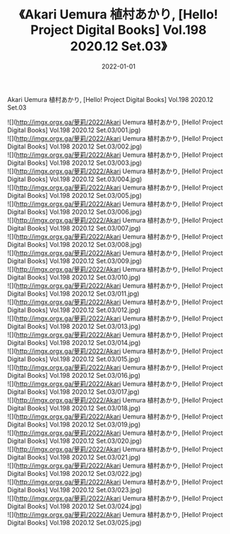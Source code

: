 ﻿---
layout: post
title:  《Akari Uemura 植村あかり, [Hello! Project Digital Books] Vol.198 2020.12 Set.03》
date:   2022-01-01
img: http://imgx.orgx.ga/萝莉/2022/Akari Uemura 植村あかり, [Hello! Project Digital Books] Vol.198 2020.12 Set.03/000.jpg
categories: [美女, 清纯, 唯美]
---

Akari Uemura 植村あかり, [Hello! Project Digital Books] Vol.198 2020.12 Set.03

  ![](http://imgx.orgx.ga/萝莉/2022/Akari Uemura 植村あかり, [Hello! Project Digital Books] Vol.198 2020.12 Set.03/001.jpg) <br> ![](http://imgx.orgx.ga/萝莉/2022/Akari Uemura 植村あかり, [Hello! Project Digital Books] Vol.198 2020.12 Set.03/002.jpg) <br> ![](http://imgx.orgx.ga/萝莉/2022/Akari Uemura 植村あかり, [Hello! Project Digital Books] Vol.198 2020.12 Set.03/003.jpg) <br> ![](http://imgx.orgx.ga/萝莉/2022/Akari Uemura 植村あかり, [Hello! Project Digital Books] Vol.198 2020.12 Set.03/004.jpg) <br> ![](http://imgx.orgx.ga/萝莉/2022/Akari Uemura 植村あかり, [Hello! Project Digital Books] Vol.198 2020.12 Set.03/005.jpg) <br> ![](http://imgx.orgx.ga/萝莉/2022/Akari Uemura 植村あかり, [Hello! Project Digital Books] Vol.198 2020.12 Set.03/006.jpg) <br> ![](http://imgx.orgx.ga/萝莉/2022/Akari Uemura 植村あかり, [Hello! Project Digital Books] Vol.198 2020.12 Set.03/007.jpg) <br> ![](http://imgx.orgx.ga/萝莉/2022/Akari Uemura 植村あかり, [Hello! Project Digital Books] Vol.198 2020.12 Set.03/008.jpg) <br> ![](http://imgx.orgx.ga/萝莉/2022/Akari Uemura 植村あかり, [Hello! Project Digital Books] Vol.198 2020.12 Set.03/009.jpg) <br> ![](http://imgx.orgx.ga/萝莉/2022/Akari Uemura 植村あかり, [Hello! Project Digital Books] Vol.198 2020.12 Set.03/010.jpg) <br> ![](http://imgx.orgx.ga/萝莉/2022/Akari Uemura 植村あかり, [Hello! Project Digital Books] Vol.198 2020.12 Set.03/011.jpg) <br> ![](http://imgx.orgx.ga/萝莉/2022/Akari Uemura 植村あかり, [Hello! Project Digital Books] Vol.198 2020.12 Set.03/012.jpg) <br> ![](http://imgx.orgx.ga/萝莉/2022/Akari Uemura 植村あかり, [Hello! Project Digital Books] Vol.198 2020.12 Set.03/013.jpg) <br> ![](http://imgx.orgx.ga/萝莉/2022/Akari Uemura 植村あかり, [Hello! Project Digital Books] Vol.198 2020.12 Set.03/014.jpg) <br> ![](http://imgx.orgx.ga/萝莉/2022/Akari Uemura 植村あかり, [Hello! Project Digital Books] Vol.198 2020.12 Set.03/015.jpg) <br> ![](http://imgx.orgx.ga/萝莉/2022/Akari Uemura 植村あかり, [Hello! Project Digital Books] Vol.198 2020.12 Set.03/016.jpg) <br> ![](http://imgx.orgx.ga/萝莉/2022/Akari Uemura 植村あかり, [Hello! Project Digital Books] Vol.198 2020.12 Set.03/017.jpg) <br> ![](http://imgx.orgx.ga/萝莉/2022/Akari Uemura 植村あかり, [Hello! Project Digital Books] Vol.198 2020.12 Set.03/018.jpg) <br> ![](http://imgx.orgx.ga/萝莉/2022/Akari Uemura 植村あかり, [Hello! Project Digital Books] Vol.198 2020.12 Set.03/019.jpg) <br> ![](http://imgx.orgx.ga/萝莉/2022/Akari Uemura 植村あかり, [Hello! Project Digital Books] Vol.198 2020.12 Set.03/020.jpg) <br> ![](http://imgx.orgx.ga/萝莉/2022/Akari Uemura 植村あかり, [Hello! Project Digital Books] Vol.198 2020.12 Set.03/021.jpg) <br> ![](http://imgx.orgx.ga/萝莉/2022/Akari Uemura 植村あかり, [Hello! Project Digital Books] Vol.198 2020.12 Set.03/022.jpg) <br> ![](http://imgx.orgx.ga/萝莉/2022/Akari Uemura 植村あかり, [Hello! Project Digital Books] Vol.198 2020.12 Set.03/023.jpg) <br> ![](http://imgx.orgx.ga/萝莉/2022/Akari Uemura 植村あかり, [Hello! Project Digital Books] Vol.198 2020.12 Set.03/024.jpg) <br> ![](http://imgx.orgx.ga/萝莉/2022/Akari Uemura 植村あかり, [Hello! Project Digital Books] Vol.198 2020.12 Set.03/025.jpg) <br>